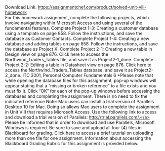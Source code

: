 Download Link: https://assignmentchef.com/product/solved-unit-viii-homework
<br>
For this homework assignment, complete the following projects, which involve navigating within Microsoft Access and using several of the fundamental features. Complete Project 1-3: Creating a customer database using a template on page 858. Follow the instructions, and save the database as Customer Contacts. Complete Project 1-4: Creating a new database and adding tables on page 858. Follow the instructions, and save the database as Project X. Complete Project 2-1: Creating a new table in Design view on page 876. Click here to access the Northwind_Traders_Tables file, and save it as Project2-1_done. Complete Project 2-2: Editing a table in Datasheet view on page 876. Click here to access the Northwind_Traders_Tables database, and save it as Project2-2_done. ITC 3001, Personal Computer Fundamentals 6 *Please note that while opening the database files for this assignment, pop-up windows will appear stating that a “missing or broken reference” to a file exists and you must fix it. Click “OK” for each of the pop-up windows before accessing the databases and completing the assignment. There is no need to fix the indicated reference Note: Mac users can install a trial version of Parallels Desktop 10 for Mac. Doing so allows Mac users to complete the assignment in Unit VIII that requires Microsoft Access. Use the following link to access and download a trial version of Parallels: <a href="http://trial.parallels.com/" rel="nofollow">http://trial.parallels.com/.</a> Please be informed that in order to download and use Parallels, Microsoft Windows is required. Be sure to save and upload all four (4) files in Blackboard for grading. Click here to access a brief tutorial on uploading more than one file for one assignment. Information about accessing the Blackboard Grading Rubric for this assignment is provided below.